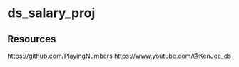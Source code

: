 # ds_salary_proj
## Resources 
https://github.com/PlayingNumbers
https://www.youtube.com/@KenJee_ds
